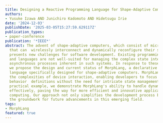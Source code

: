 ```yaml
---
title: Designing a Reactive Programming Language for Shape-Adaptive Computers
authors:
- Yusuke Izawa AND Junichiro Kadomoto AND Hidetsugu Irie
date: '2024-12-03'
publishDate: '2025-03-05T15:27:59.629117Z'
publication_types:
- paper-conference
publication: '*IEEE*'
abstract: The advent of shape-adaptive computers, which consist of microscale devices
  that can  wirelessly interconnect and dynamically reconfigure their shapes and functions,
  presents new challenges for software development. Existing programming environments
  and languages are not well-suited for managing the complex state interactions and
  asynchronous processes inherent in such systems. In response to these challenges,
  we propose the design and current status of MorphLang, a declarative programming
  language specifically designed for shape-adaptive computers. MorphLang abstracts
  the complexities of device interaction, enabling developers to focus on high-level
  behavior  definitions without the need for intricate state management. Through a
  practical example, we demonstrate MorphLang's ability to handle dynamic node interactions
  effectively, paving the way for more efficient and innovative applications in shape-adaptive
  computing. Our approach not only simplifies the development process but also lays
  the groundwork for future advancements in this emerging field.
tags:
- MorphLang
featured: true
---
```

